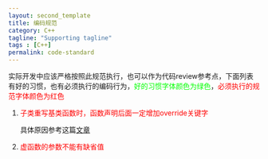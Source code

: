 ```yaml
---
layout: second_template
title: 编码规范
category: C++
tagline: "Supporting tagline"
tags : [C++]
permalink: code-standard
---
```


[overload&override&hide]:/overload&override&hide

实际开发中应该严格按照此规范执行，也可以作为代码review参考点，下面列表有好的习惯，也有必须执行的编码行为，<font color="#00ff00">好的习惯字体颜色为绿色</font>，<font color="#ff0000">必须执行的规范字体颜色为红色</font>

1. <font color="#ff0000">子类重写基类函数时，函数声明后面一定增加override关键字</font>
	
	具体原因参考这篇[文章][overload&override&hide]

2. <font color="#ff0000">虚函数的参数不能有缺省值</font>